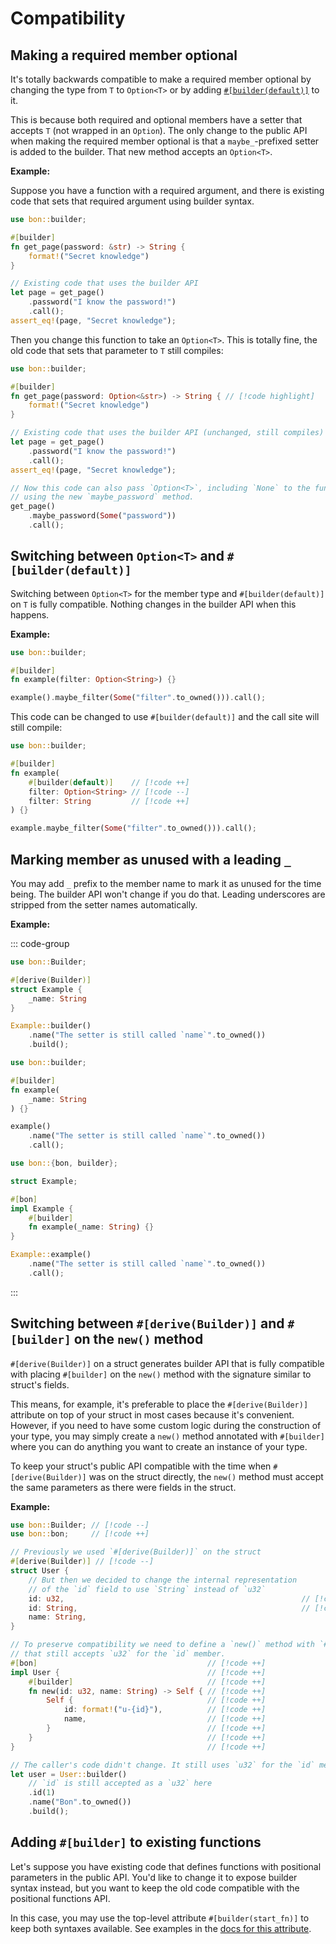 # Compatibility

## Making a required member optional

It's totally backwards compatible to make a required member optional by changing the type from `T` to `Option<T>` or by adding [`#[builder(default)]`](../reference/builder/member/default) to it.

This is because both required and optional members have a setter that accepts `T` (not wrapped in an `Option`). The only change to the public API when making the required member optional is that a `maybe_`-prefixed setter is added to the builder. That new method accepts an `Option<T>`.

**Example:**

Suppose you have a function with a required argument, and there is existing code that sets that required argument using builder syntax.

```rust
use bon::builder;

#[builder]
fn get_page(password: &str) -> String {
    format!("Secret knowledge")
}

// Existing code that uses the builder API
let page = get_page()
    .password("I know the password!")
    .call();
assert_eq!(page, "Secret knowledge");
```

Then you change this function to take an `Option<T>`. This is totally fine, the old code that sets that parameter to `T` still compiles:

```rust
use bon::builder;

#[builder]
fn get_page(password: Option<&str>) -> String { // [!code highlight]
    format!("Secret knowledge")
}

// Existing code that uses the builder API (unchanged, still compiles)
let page = get_page()
    .password("I know the password!")
    .call();
assert_eq!(page, "Secret knowledge");

// Now this code can also pass `Option<T>`, including `None` to the function
// using the new `maybe_password` method.
get_page()
    .maybe_password(Some("password"))
    .call();
```

## Switching between `Option<T>` and `#[builder(default)]`

Switching between `Option<T>` for the member type and `#[builder(default)]` on `T` is fully compatible. Nothing changes in the builder API when this happens.

**Example:**

```rust
use bon::builder;

#[builder]
fn example(filter: Option<String>) {}

example().maybe_filter(Some("filter".to_owned())).call();
```

This code can be changed to use `#[builder(default)]` and the call site will still compile:

```rust ignore
use bon::builder;

#[builder]
fn example(
    #[builder(default)]    // [!code ++]
    filter: Option<String> // [!code --]
    filter: String         // [!code ++]
) {}

example.maybe_filter(Some("filter".to_owned())).call();
```

## Marking member as unused with a leading `_`

You may add `_` prefix to the member name to mark it as unused for the time being. The builder API won't change if you do that. Leading underscores are stripped from the setter names automatically.

**Example:**

::: code-group

```rust [Struct]
use bon::Builder;

#[derive(Builder)]
struct Example {
    _name: String
}

Example::builder()
    .name("The setter is still called `name`".to_owned())
    .build();
```

```rust [Free function]
use bon::builder;

#[builder]
fn example(
    _name: String
) {}

example()
    .name("The setter is still called `name`".to_owned())
    .call();
```

```rust [Associated method]
use bon::{bon, builder};

struct Example;

#[bon]
impl Example {
    #[builder]
    fn example(_name: String) {}
}

Example::example()
    .name("The setter is still called `name`".to_owned())
    .call();
```

:::

## Switching between `#[derive(Builder)]` and `#[builder]` on the `new()` method

`#[derive(Builder)]` on a struct generates builder API that is fully compatible with placing `#[builder]` on the `new()` method with the signature similar to struct's fields.

This means, for example, it's preferable to place the `#[derive(Builder)]` attribute on top of your struct in most cases because it's convenient. However, if you need to have some custom logic during the construction of your type, you may simply create a `new()` method annotated with `#[builder]` where you can do anything you want to create an instance of your type.

To keep your struct's public API compatible with the time when `#[derive(Builder)]` was on the struct directly, the `new()` method must accept the same parameters as there were fields in the struct.

**Example:**

```rust ignore
use bon::Builder; // [!code --]
use bon::bon;     // [!code ++]

// Previously we used `#[derive(Builder)]` on the struct
#[derive(Builder)] // [!code --]
struct User {
    // But then we decided to change the internal representation
    // of the `id` field to use `String` instead of `u32`
    id: u32,                                                     // [!code --]
    id: String,                                                  // [!code ++]
    name: String,
}

// To preserve compatibility we need to define a `new()` method with `#[builder]`
// that still accepts `u32` for the `id` member.
#[bon]                                      // [!code ++]
impl User {                                 // [!code ++]
    #[builder]                              // [!code ++]
    fn new(id: u32, name: String) -> Self { // [!code ++]
        Self {                              // [!code ++]
            id: format!("u-{id}"),          // [!code ++]
            name,                           // [!code ++]
        }                                   // [!code ++]
    }                                       // [!code ++]
}                                           // [!code ++]

// The caller's code didn't change. It still uses `u32` for the `id` member.
let user = User::builder()
    // `id` is still accepted as a `u32` here
    .id(1)
    .name("Bon".to_owned())
    .build();
```

## Adding `#[builder]` to existing functions

Let's suppose you have existing code that defines functions with positional parameters in the public API. You'd like to change it to expose builder syntax instead, but you want to keep the old code compatible with the positional functions API.

In this case, you may use the top-level attribute `#[builder(start_fn)]` to keep both syntaxes available. See examples in the [docs for this attribute](../reference/builder/top-level/start-fn#exposing-original-function).
